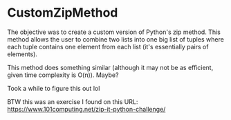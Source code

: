 # CustomZipMethod

The objective was to create a custom version of Python's zip method. This method allows the user to combine two lists into one big list of tuples where each tuple contains one element from each list (it's essentially pairs of elements).

This method does something similar (although it may not be as efficient, given time complexity is O(n)). Maybe?

Took a while to figure this out lol

BTW this was an exercise I found on this URL: https://www.101computing.net/zip-it-python-challenge/
